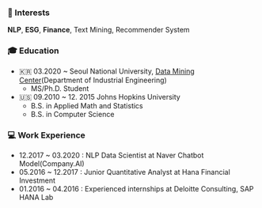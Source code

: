 ### 📡 Interests
**NLP**, **ESG**, **Finance**, Text Mining, Recommender System

### 🎓 Education
  - 🇰🇷 03.2020 ~ Seoul National University, [Data Mining Center](http://dm.snu.ac.kr/ko/)(Department of Industrial Engineering)
    - MS/Ph.D. Student
  - 🇺🇸 09.2010 ~ 12. 2015 Johns Hopkins University
    - B.S. in Applied Math and Statistics
    - B.S. in Computer Science


### 💻 Work Experience
  - 12.2017 ~ 03.2020 : NLP Data Scientist at Naver Chatbot Model(Company.AI)
  - 05.2016 ~ 12.2017 : Junior Quantitative Analyst at Hana Financial Investment
  - 01.2016 ~ 04.2016 : Experienced internships at Deloitte Consulting, SAP HANA Lab
